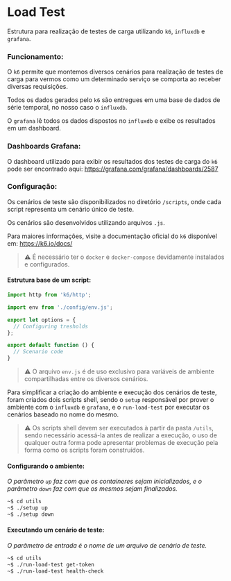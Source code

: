 # Load Test

Estrutura para realização de testes de carga utilizando `k6`, `influxdb` e `grafana`.

### Funcionamento:
O `k6` permite que montemos diversos cenários para realização de testes de carga para vermos como um determinado serviço se comporta ao receber diversas requisições.

Todos os dados gerados pelo `k6` são entregues em uma base de dados de série temporal, no nosso caso o `influxdb`.

O `grafana` lê todos os dados dispostos no `influxdb` e exibe os resultados em um dashboard.

### Dashboards Grafana:
O dashboard utilizado para exibir os resultados dos testes de carga do `k6` pode ser encontrado aqui: https://grafana.com/grafana/dashboards/2587

### Configuração:

Os cenários de teste são disponibilizados no diretório `/scripts`, onde cada script representa um cenário único de teste.

Os cenários são desenvolvidos utilizando arquivos `.js`.

Para maiores informações, visite a documentação oficial do `k6` disponível em: https://k6.io/docs/

> :warning: É necessário ter o `docker` e `docker-compose` devidamente instalados e configurados.

#### Estrutura base de um script:

```js
import http from 'k6/http';

import env from './config/env.js';

export let options = {
  // Configuring tresholds
};

export default function () {
  // Scenario code
}
```

> :warning: O arquivo `env.js` é de uso exclusivo para variáveis de ambiente compartilhadas entre os diversos cenários.

Para simplificar a criação do ambiente e execução dos cenários de teste, foram criados dois scripts shell, sendo o `setup` responsável por prover o ambiente com o `influxdb` e `grafana`, e o `run-load-test` por executar os cenários baseado no nome do mesmo.

> :warning: Os scripts shell devem ser executados à partir da pasta `/utils`, sendo necessário acessá-la antes de realizar a execução, o uso de qualquer outra forma pode apresentar problemas de execução pela forma como os scripts foram construídos.

#### Configurando o ambiente:
_O parâmetro `up` faz com que os containeres sejam inicializados, e o parâmetro `down` faz com que os mesmos sejam finalizados._ 

```sh
~$ cd utils
~$ ./setup up
~$ ./setup down
```

#### Executando um cenário de teste:
_O parâmetro de entrada é o nome de um arquivo de cenário de teste._

```sh
~$ cd utils
~$ ./run-load-test get-token
~$ ./run-load-test health-check
```
